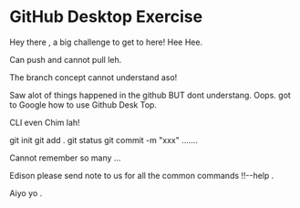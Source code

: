 # GitHub Desktop Exercise

Hey there , a big challenge to get to here!
Hee Hee.

Can push and cannot pull leh.

The branch concept cannot understand aso!

Saw alot of things happened in the github BUT dont understang.
Oops. got to Google how to use Github Desk Top.

CLI even Chim lah!

git init
git add .
git status
git commit -m "xxx"
.......

Cannot remember so many ...

Edison please send note to us for all the common commands !!--help .

Aiyo yo .
